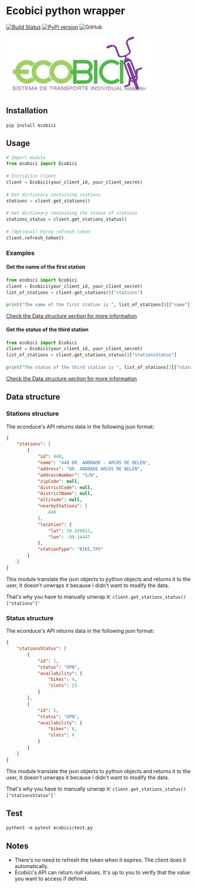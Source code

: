 # Ecobici python wrapper

[![Build Status](https://travis-ci.com/sainoba/ecobici_py.svg?branch=master)](https://travis-ci.com/sainoba/ecobici_py)
[![PyPI version](https://badge.fury.io/py/ecobici.svg)](https://badge.fury.io/py/ecobici)
![GitHub](https://img.shields.io/github/license/mashape/apistatus.svg)

![Ecobici logo](https://raw.githubusercontent.com/sainoba/ecobici_py/master/img/ecobici.jpg)

## Installation
`pip install ecobici`

## Usage

```python
# Import module
from ecobici import Ecobici

# Initialize client
client = Ecobici(your_client_id, your_client_secret)

# Get dictionary containing stations
stations = client.get_stations()

# Get dictionary containing the status of stations
stations_status = client.get_stations_status()

# (Optional) Force refresh token
client.refresh_token()

```

### Examples
#### Get the name of the first station
```python
from ecobici import Ecobici
client = Ecobici(your_client_id, your_client_secret)
list_of_stations = client.get_stations()["stations"]

print("The name of the first station is ", list_of_stations[0]["name"])
```
[Check the Data structure section for more information](#data-structure)

#### Get the status of the third station
```python
from ecobici import Ecobici
client = Ecobici(your_client_id, your_client_secret)
list_of_stations = client.get_stations_status()["stationsStatus"]

print("The status of the third station is ", list_of_stations[3]["status"])
```
[Check the Data structure section for more information](#data-structure)

## Data structure
### Stations structure
The econduce's API returns data in the following json format:
```json
{
    "stations": [
        {
            "id": 448,
            "name": "448 DR. ANDRADE - ARCOS DE BELÉN",
            "address": "DR. ANDRADE ARCOS DE BELÉN",
            "addressNumber": "S/N",
            "zipCode": null,
            "districtCode": null,
            "districtName": null,
            "altitude": null,
            "nearbyStations": [
                448
            ],
            "location": {
                "lat": 19.426611,
                "lon": -99.14447
            },
            "stationType": "BIKE,TPV"
        }
    ]
}
```
This module translate the json objects to python objects and returns it to the user,
it doesn't unwraps it because I didn't want to modify the data.

That's why you have to manually unwrap it: ```client.get_stations_status()["stations"]'```

### Status structure
The econduce's API returns data in the following json format:
```json
{
    "stationsStatus": [
        {
            "id": 1,
            "status": "OPN",
            "availability": {
                "bikes": 4,
                "slots": 23
            }
        },
        {
            "id": 2,
            "status": "OPN",
            "availability": {
                "bikes": 8,
                "slots": 4
            }
        }
    ]
}      
```
This module translate the json objects to python objects and returns it to the user,
it doesn't unwraps it because I didn't want to modify the data.

That's why you have to manually unwrap it: ```client.get_stations_status()["stationsStatus"]'```

## Test 
`python3 -m pytest ecobici/test.py`

## Notes
- There's no need to refresh the token when it expires. The client does it automatically.
- Ecobici's API can return _null_ values. It's up to you to verify that the value you want to access if defined.
